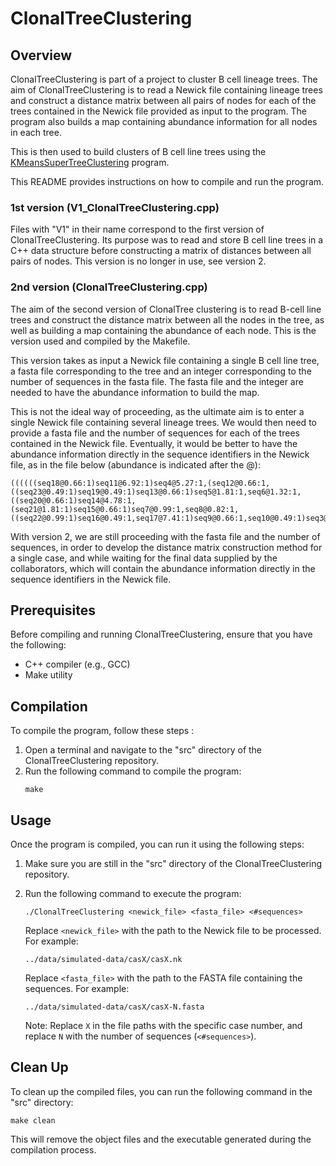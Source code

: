 # ClonalTreeClustering

## Overview
ClonalTreeClustering is part of a project to cluster B cell lineage trees. The aim of ClonalTreeClustering is to read a Newick file containing lineage trees and construct a distance matrix between all pairs of nodes for each of the trees contained in the Newick file provided as input to the program. The program also builds a map containing abundance information for all nodes in each tree.

This is then used to build clusters of B cell line trees using the [KMeansSuperTreeClustering](https://github.com/tahiri-lab/KMeansSuperTreeClustering) program.

This README provides instructions on how to compile and run the program.

### 1st version (V1_ClonalTreeClustering.cpp)
Files with "V1" in their name correspond to the first version of ClonalTreeClustering. Its purpose was to read and store B cell line trees in a C++ data structure before constructing a matrix of distances between all pairs of nodes. This version is no longer in use, see version 2.

### 2nd version (ClonalTreeClustering.cpp)
The aim of the second version of ClonalTree clustering is to read B-cell line trees and construct the distance matrix between all the nodes in the tree, as well as building a map containing the abundance of each node. This is the version used and compiled by the Makefile.

This version takes as input a Newick file containing a single B cell line tree, a fasta file corresponding to the tree and an integer corresponding to the number of sequences in the fasta file. The fasta file and the integer are needed to have the abundance information to build the map.

This is not the ideal way of proceeding, as the ultimate aim is to enter a single Newick file containing several lineage trees. We would then need to provide a fasta file and the number of sequences for each of the trees contained in the Newick file. Eventually, it would be better to have the abundance information directly in the sequence identifiers in the Newick file, as in the file below (abundance is indicated after the @):
```
((((((seq18@0.66:1)seq11@6.92:1)seq4@5.27:1,(seq12@0.66:1,((seq23@0.49:1)seq19@0.49:1)seq13@0.66:1)seq5@1.81:1,seq6@1.32:1,((seq20@0.66:1)seq14@4.78:1,(seq21@1.81:1)seq15@0.66:1)seq7@0.99:1,seq8@0.82:1,((seq22@0.99:1)seq16@0.49:1,seq17@7.41:1)seq9@0.66:1,seq10@0.49:1)seq3@:1)seq1@5.44:1,seq2@25.21:1)naive@31.3:1);
```

With version 2, we are still proceeding with the fasta file and the number of sequences, in order to develop the distance matrix construction method for a single case, and while waiting for the final data supplied by the collaborators, which will contain the abundance information directly in the sequence identifiers in the Newick file.

## Prerequisites
Before compiling and running ClonalTreeClustering, ensure that you have the following:

- C++ compiler (e.g., GCC)
- Make utility

## Compilation
To compile the program, follow these steps :

1. Open a terminal and navigate to the "src" directory of the ClonalTreeClustering repository.
2. Run the following command to compile the program:
   ```
   make
   ```

## Usage
Once the program is compiled, you can run it using the following steps:

1. Make sure you are still in the "src" directory of the ClonalTreeClustering repository.
2. Run the following command to execute the program:
   ```
   ./ClonalTreeClustering <newick_file> <fasta_file> <#sequences>
   ```

   Replace `<newick_file>` with the path to the Newick file to be processed. For example:
   ```
   ../data/simulated-data/casX/casX.nk
   ```

   Replace `<fasta_file>` with the path to the FASTA file containing the sequences. For example:
   ```
   ../data/simulated-data/casX/casX-N.fasta
   ```

   Note: Replace `X` in the file paths with the specific case number, and replace `N` with the number of sequences (`<#sequences>`).

## Clean Up
To clean up the compiled files, you can run the following command in the "src" directory:
```
make clean
```

This will remove the object files and the executable generated during the compilation process.
